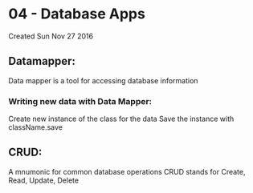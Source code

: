 # 04 - Database Apps
Created Sun Nov 27 2016

Datamapper:
-----------
Data mapper is a tool for accessing database information
	
### Writing new data with Data Mapper:
Create new instance of the class for the data
Save the instance with className.save
	
	
CRUD:
-----
A mnumonic for common database operations 
CRUD stands for Create, Read, Update, Delete
	


